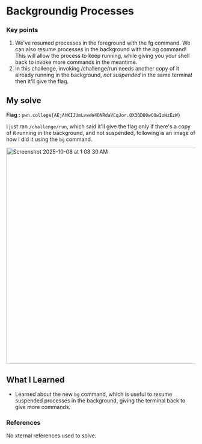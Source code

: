 # Backgroundig Processes
### Key points
1. We've resumed processes in the foreground with the fg command. We can also resume processes in the background with the bg command! This will allow the process to keep running, while giving you your shell back to invoke more commands in the meantime.
2. In this challenge, invoking /challenge/run needs another copy of it already running in the background, _not suspended_ in the same terminal then it'll give the flag.
 
## My solve
**Flag :** `pwn.college{AEjAhKIJUmLvweW4ONRdaVCqJor.QX3QDO0wCOwIzNzEzW}`

I just ran `/challenge/run`, which said it'll give the flag only if there's a copy of it running in the background, and not suspended, following is an image of how I did it using the `bg` command.

<img width="598" height="574" alt="Screenshot 2025-10-08 at 1 08 30 AM" src="https://github.com/user-attachments/assets/424bf743-74cd-4583-9b9e-be42162d7d7b" />

## What I Learned
- Learned about the new `bg` command, which is useful to resume suspended processes in the background, giving the terminal back to give more commands.

### References
No xternal references used to solve.
